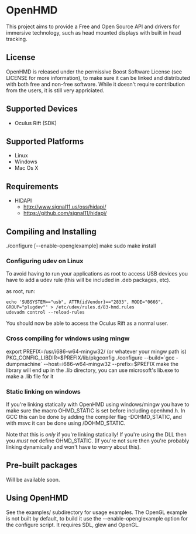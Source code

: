 # OpenHMD
This project aims to provide a Free and Open Source API and drivers for immersive technology, such as head mounted displays with built in head tracking.

## License
OpenHMD is released under the permissive Boost Software License (see LICENSE for more information), to make sure it can be linked and distributed with both free and non-free software. While it doesn't require contribution from the users, it is still very appriciated.

## Supported Devices
  * Oculus Rift (SDK)

## Supported Platforms
  * Linux
  * Windows
  * Mac Os X

## Requirements
  * HIDAPI
    * http://www.signal11.us/oss/hidapi/
    * https://github.com/signal11/hidapi/

## Compiling and Installing
./configure [--enable-openglexample]
make
sudo make install

### Configuring udev on Linux
To avoid having to run your applications as root to access USB devices you have to add a udev rule (this will be included in .deb packages, etc).

as root, run:

    echo 'SUBSYSTEM=="usb", ATTR{idVendor}=="2833", MODE="0666", GROUP="plugdev"' > /etc/udev/rules.d/83-hmd.rules
    udevadm control --reload-rules

You should now be able to access the Oculus Rift as a normal user.


### Cross compiling for windows using mingw
export PREFIX=/usr/i686-w64-mingw32/ (or whatever your mingw path is)
PKG_CONFIG_LIBDIR=$PREFIX/lib/pkgconfig ./configure --build=`gcc -dumpmachine` --host=i686-w64-mingw32 --prefix=$PREFIX
make
the library will end up in the .lib directory, you can use microsoft's lib.exe to make a .lib file for it

### Static linking on windows
If you're linking statically with OpenHMD using windows/mingw you have to make sure the macro OHMD_STATIC is set before including openhmd.h. In GCC this can be done by adding the compiler flag -DOHMD_STATIC, and with msvc it can be done using /DOHMD_STATIC.

Note that this is *only* if you're linking statically! If you're using the DLL then you *must not* define OHMD_STATIC. (If you're not sure then you're probably linking dynamically and won't have to worry about this).

## Pre-built packages
Will be available soon.

## Using OpenHMD
See the examples/ subdirectory for usage examples. The OpenGL example is not built by default, to build it use the --enable-openglexample option for the configure script. It requires SDL, glew and OpenGL.
